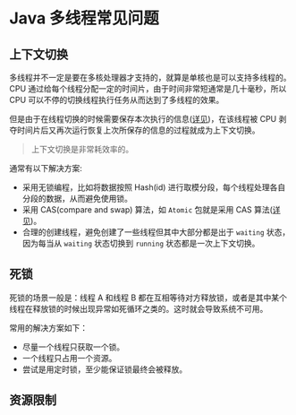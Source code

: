 # Java 多线程常见问题

## 上下文切换
多线程并不一定是要在多核处理器才支持的，就算是单核也是可以支持多线程的。
CPU 通过给每个线程分配一定的时间片，由于时间非常短通常是几十毫秒，所以 CPU 可以不停的切换线程执行任务从而达到了多线程的效果。

但是由于在线程切换的时候需要保存本次执行的信息([详见](https://github.com/crossoverJie/Java-Interview/blob/master/MemoryAllocation.md#%E7%A8%8B%E5%BA%8F%E8%AE%A1%E6%95%B0%E5%99%A8))，在该线程被 CPU 剥夺时间片后又再次运行恢复上次所保存的信息的过程就成为上下文切换。

> 上下文切换是非常耗效率的。

通常有以下解决方案:
- 采用无锁编程，比如将数据按照 Hash(id) 进行取模分段，每个线程处理各自分段的数据，从而避免使用锁。
- 采用 CAS(compare and swap) 算法，如 `Atomic` 包就是采用 CAS 算法([详见](https://github.com/crossoverJie/Java-Interview/blob/master/Threadcore.md#%E5%8E%9F%E5%AD%90%E6%80%A7))。
- 合理的创建线程，避免创建了一些线程但其中大部分都是出于 `waiting` 状态，因为每当从 `waiting` 状态切换到 `running` 状态都是一次上下文切换。

## 死锁

死锁的场景一般是：线程 A 和线程 B 都在互相等待对方释放锁，或者是其中某个线程在释放锁的时候出现异常如死循环之类的。这时就会导致系统不可用。

常用的解决方案如下：

- 尽量一个线程只获取一个锁。
- 一个线程只占用一个资源。
- 尝试是用定时锁，至少能保证锁最终会被释放。

## 资源限制

